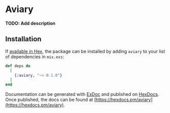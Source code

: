 # Aviary

**TODO: Add description**

## Installation

If [available in Hex](https://hex.pm/docs/publish), the package can be installed
by adding `aviary` to your list of dependencies in `mix.exs`:

```elixir
def deps do
  [
    {:aviary, "~> 0.1.0"}
  ]
end
```

Documentation can be generated with [ExDoc](https://github.com/elixir-lang/ex_doc)
and published on [HexDocs](https://hexdocs.pm). Once published, the docs can
be found at [https://hexdocs.pm/aviary](https://hexdocs.pm/aviary).

